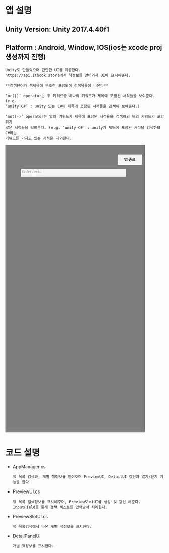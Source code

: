 # 앱 설명

## Unity Version: Unity 2017.4.40f1
## Platform : Android, Window, IOS(ios는 xcode proj 생성까지 진행)


```
Unity로 만들었으며 간단한 UI를 제공한다.
https://api.itbook.store에서 책정보를 얻어와서 UI에 표시해준다.

**검색단어가 책제목에 무조건 포함되여 검색목록에 나온다**

‘or(|)’ operator는 두 키워드중 하나의 키워드가 제목에 포함된 서적들을 보여준다. (e.g.
‘unity|C#’ : unity 또는 C#이 제목에 포함된 서적들을 검색해 보여준다.)

‘not(-)’ operator는 앞의 키워드가 제목에 포함된 서적을을 검색하되 뒤의 키워드가 포함되지
않은 서적들을 보여준다. (e.g. ‘unity-C#’ : unity가 제목에 포함된 서적을 검색하되 C#라는
키워드를 가지고 있는 서적은 제외한다.
```

![검색정보](https://github.com/SooWanKim/BookSearchApp/blob/master/BookSearchApp.gif)


# 코드 설명

- AppManager.cs
  ```
  책 목록 검색과, 개별 책정보를 얻어오며 PreviewUI, DetailUI 갱신과 열기/닫기 기능을 한다.
  ```
- PreviewUI.cs
  ```
  책 목록 검색정보를 표시해주며, PreviewSlotUI를 생성 및 갱신 해준다.
  InputField를 통해 검색 텍스트를 입력받아 처리한다.
  ```
- PreviewSlotUI.cs
  ```
  책 목록검색에서 나온 개별 책정보를 표시한다.
  ```
- DetailPanelUI
  ```
  개별 책정보를 표시한다.
  ```


